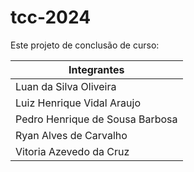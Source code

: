 # tcc-2024
Este projeto de conclusão de curso:

|Integrantes|
|----|
| Luan da Silva Oliveira |
| Luiz Henrique Vidal Araujo |
| Pedro Henrique de Sousa Barbosa |
| Ryan Alves de Carvalho |
| Vitoria Azevedo da Cruz |
